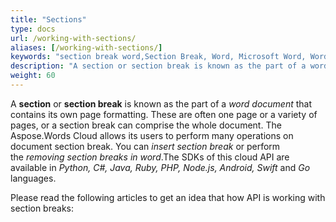 ```yaml
---
title: "Sections"
type: docs
url: /working-with-sections/
aliases: [/working-with-sections/]
keywords: "section break word,Section Break, Word, Microsoft Word, Word Documents,Java, .NET, PHP, Ruby, Python, NodeJS, Swift, Android ,Go"
description: "A section or section break is known as the part of a word document that contains its own page formatting. These are often one page or a variety of pages, or a section break can comprise the whole document. The Aspose.Words Cloud allows its users to perform many operations on document section break. You can insert section break or perform the removing section breaks in word.The SDKs of this cloud API are available in Python, C#, Java, Ruby, PHP, Node.js, Android, Swift and Go languages."
weight: 60
---
```


A **section** or **section break** is known as the part of a *word document* that contains its own page formatting. These are often one page or a variety of pages, or a section break can comprise the whole document. The Aspose.Words Cloud allows its users to perform many operations on document section break. You can *insert section break* or perform the *removing section breaks in word*.The SDKs of this cloud API are available in *Python, C#, Java, Ruby, PHP, Node.js, Android, Swift* and *Go* languages.

Please read the following articles to get an idea that how API is working with section breaks:

